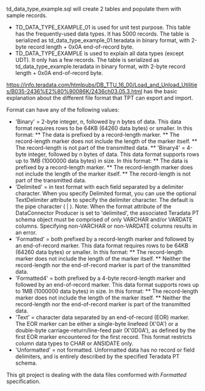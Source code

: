 
td_data_type_example.sql will create 2 tables and populate them with sample records.

* TD_DATA_TYPE_EXAMPLE_01 is used for unit test purpose. This table has the frequently-used data types. It has 5000 records. The table is serialized as td_data_type_example_01.teradata in binary format, with 2-byte record length + 0x0A end-of-record byte.
* TD_DATA_TYPE_EXAMPLE is used to explain all data types (except UDT). It only has a few records. The table is serialized as td_data_type_example.teradata in binary format, with 2-byte record length + 0x0A end-of-record byte.

https://info.teradata.com/htmlpubs/DB_TTU_16_00/Load_and_Unload_Utilities/B035-2436%E2%80%90086K/2436ch03.05.3.html has the basic explanation about the different file format that TPT can export and import.

Format can have any of the following values:
* 'Binary' = 2-byte integer, n, followed by n bytes of data. This data format requires rows to be 64KB (64260 data bytes) or smaller. In this format:
** The data is prefixed by a record-length marker.
** The record-length marker does not include the length of the marker itself.
** The record-length is not part of the transmitted data.
** 'Binary4' = 4-byte integer, followed by n bytes of data. This data format supports rows up to 1MB (1000000 data bytes) in size. In this format:
** The data is prefixed by a record-length marker.
** The record-length marker does not include the length of the marker itself.
** The record-length is not part of the transmitted data.
* 'Delimited' = in text format with each field separated by a delimiter character. When you specify Delimited format, you can use the optional TextDelimiter attribute to specify the delimiter character. The default is the pipe character ( | ).
Note: When the format attribute of the DataConnector Producer is set to 'delimited', the associated Teradata PT schema object must be comprised of only VARCHAR and/or VARDATE columns. Specifying non-VARCHAR or non-VARDATE columns results in an error.
* 'Formatted' = both prefixed by a record-length marker and followed by an end-of-record marker. This data format requires rows to be 64KB (64260 data bytes) or smaller. In this format:
** The record-length marker does not include the length of the marker itself.
** Neither the record-length nor the end-of-record marker is part of the transmitted data.
* 'Formatted4' = both prefixed by a 4-byte record-length marker and followed by an end-of-record marker. This data format supports rows up to 1MB (1000000 data bytes) in size. In this format:
** The record-length marker does not include the length of the marker itself.
** Neither the record-length nor the end-of-record marker is part of the transmitted data.
* 'Text' = character data separated by an end-of-record (EOR) marker. The EOR marker can be either a single-byte linefeed (X'0A') or a double-byte carriage-return/line-feed pair (X'0D0A'), as defined by the first EOR marker encountered for the first record. This format restricts column data types to CHAR or ANSIDATE only.
* 'Unformatted' = not formatted. Unformatted data has no record or field delimiters, and is entirely described by the specified Teradata PT schema.

This git project is dealing with the data files comformed with *Formatted* specification.
